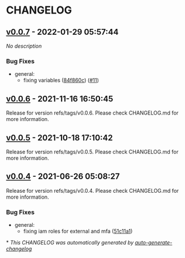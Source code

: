 # CHANGELOG

## [v0.0.7](https://github.com/tomarv2/terraform-aws-iam-role/releases/tag/v0.0.7) - 2022-01-29 05:57:44

*No description*

### Bug Fixes

- general:
  - fixing variables ([84f860c](https://github.com/tomarv2/terraform-aws-iam-role/commit/84f860c469eb2a4686041509adace9569a5b3dde)) ([#11](https://github.com/tomarv2/terraform-aws-iam-role/pull/11))

## [v0.0.6](https://github.com/tomarv2/terraform-aws-iam-role/releases/tag/v0.0.6) - 2021-11-16 16:50:45

Release for version refs/tags/v0.0.6. Please check CHANGELOG.md for more information.

## [v0.0.5](https://github.com/tomarv2/terraform-aws-iam-role/releases/tag/v0.0.5) - 2021-10-18 17:10:42

Release for version refs/tags/v0.0.5. Please check CHANGELOG.md for more information.

## [v0.0.4](https://github.com/tomarv2/terraform-aws-iam-role/releases/tag/v0.0.4) - 2021-06-26 05:08:27

Release for version refs/tags/v0.0.4. Please check CHANGELOG.md for more information.

### Bug Fixes

- general:
  - fixing iam roles for external and mfa ([51c11a1](https://github.com/tomarv2/terraform-aws-iam-role/commit/51c11a11293b0c98824db2b25a9869ccad84ce24))

\* *This CHANGELOG was automatically generated by [auto-generate-changelog](https://github.com/BobAnkh/auto-generate-changelog)*
